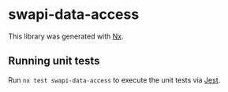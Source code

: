 # swapi-data-access

This library was generated with [Nx](https://nx.dev).

## Running unit tests

Run `nx test swapi-data-access` to execute the unit tests via [Jest](https://jestjs.io).
